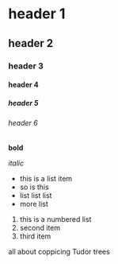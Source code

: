 # header 1
## header 2
### header 3
#### header 4
##### header 5
###### header 6

**bold**

_italic_

* this is a list item
* so is this
* list list list
* more list

1. this is a numbered list
2. second item
3. third item

all about coppicing Tudor trees

